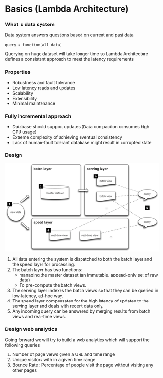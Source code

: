 # Basics (Lambda Architecture)

### What is data system

Data system answers questions based on current and past data

`query = function(all data)`

Querying on huge dataset will take longer time so Lambda Architecture defines a consistent approach to meet the latency requirements

### Properties

* Robustness and fault tolerance
* Low latency reads and updates
* Scalability
* Extensibility
* Minimal maintenance

### Fully incremental approach

* Database should support updates (Data compaction consumes high CPU usage)
* Extreme complexity of achieving eventual consistency
* Lack of human-fault tolerant database might result in corrupted state

### Design

![](/assets/lambda-architecture.png)

1. All data entering the system is dispatched to both the batch layer and the speed layer for processing.
2. The batch layer has two functions: 
    * managing the master dataset (an immutable, append-only set of raw data)
    * To pre-compute the batch views.
3. The serving layer indexes the batch views so that they can be queried in low-latency, ad-hoc way.
4. The speed layer compensates for the high latency of updates to the serving layer and deals with recent data only.
5. Any incoming query can be answered by merging results from batch views and real-time views.

### Design web analytics

Going forward we will try to build a web analytics which will support the following queries

1. Number of page views given a URL and time range
2. Unique visitors with in a given time range
3. Bounce Rate : Percentage of people visit the page without visiting any other pages
